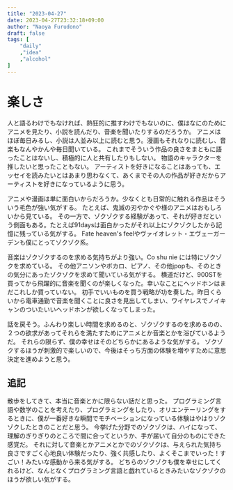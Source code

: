 ```yaml
---
title: "2023-04-27"
date: 2023-04-27T23:32:18+09:00
author: "Naoya Furudono"
draft: false
tags: [
    "daily"
    ,"idea"
    ,"alcohol"
]
---
```


# 楽しさ

人と語るわけでもなければ、熱狂的に推すわけでもないのに、僕はなにのためにアニメを見たり、小説を読んだり、音楽を聞いたりするのだろうか。
アニメはほぼ毎日みるし、小説は人並み以上に読むと思う。漫画もそれなりに読むし、音楽もなんやかんや毎日聞いている。
これまでそういう作品の良さをまともに語ったことはないし、積極的に人と共有したりもしない。
物語のキャラクターを推したいと思ったこともない。
アーティストを好きになることはあっても、エッセイを読みたいとはあまり思わなくて、あくまでその人の作品が好きだからアーティストを好きになっているように思う。

アニメや漫画は単に面白いからだろうか。少なくとも日常的に触れる作品はそういう毛色が強い気がする。
たとえば、鬼滅の刃やかぐや様のアニメはおもしろいから見ている。
その一方で、ゾクゾクする経験があって、それが好きだという側面もある。たとえば91daysは面白かったがそれ以上にゾクゾクしたから記憶に残っている気がする。
Fate heaven's feelやヴァイオレット・エヴェーガーデンも僕にとってゾクゾク系。

音楽はゾクゾクするのを求める気持ちがより強い。Co shu nie には特にゾクゾクを求めている。
その他アニソンやボカロ、ピアノ、その他jpopも、そのときの気分にあったゾクゾクを求めて聞いている気がする。
横道だけど、900STを買ってから飛躍的に音楽を聞くのが楽しくなった。幸いなことにヘッドホンはまだこれしか買っていない。
初手でいいものを買う戦略が功を奏した。昨日くらいから電車通勤で音楽を聞くことに良さを見出してしまい、ワイヤレスでノイキャンのついたいいヘッドホンが欲しくなってしまった。

話を戻そう。ふんわり楽しい時間を求めるのと、ゾクゾクするのを求めるのの、２つの欲求があってそれらを満たすためにアニメとか音楽とかを浴びているようだ。
それらの限らず、僕の幸せはそのどちらかにあるような気がする。
ゾクゾクするほうが刺激的で楽しいので、今後はそっち方面の体験を増やすために意思決定を進めようと思う。

## 追記

散歩をしてきて、本当に音楽とかに限らない話だと思った。
プログラミング言語や数学のことを考えたり、プログラミングをしたり、オリエンテーリングをするときに、僕が一番好きな瞬間でモチベーションになっている体験はやはりゾクゾクしたときのことだと思う。
今挙げた分野でのゾクゾクは、ハイになって、理解のぎりぎりのところで間に合ってというか、手が届いて自分のものにできた感覚だ。
それに対して音楽とかアニメとかでのゾクゾクは、与えられた気持ち良さですごく心地良い体験だったり、強く共感したり、よくそこまでいった！すごい！みたいな感動から来る気がする。
どちらのゾクゾクも僕を幸せにしてくれるけど、なんとなくプログラミング言語と戯れているときみたいなゾクゾクのほうが欲しい気がする。

